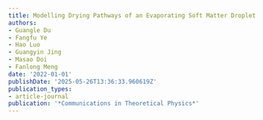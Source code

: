 ```yaml
---
title: Modelling Drying Pathways of an Evaporating Soft Matter Droplet
authors:
- Guangle Du
- Fangfu Ye
- Hao Luo
- Guangyin Jing
- Masao Doi
- Fanlong Meng
date: '2022-01-01'
publishDate: '2025-05-26T13:36:33.960619Z'
publication_types:
- article-journal
publication: '*Communications in Theoretical Physics*'
---
```

